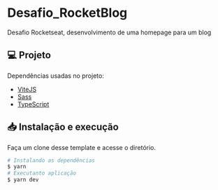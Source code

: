 # Desafio_RocketBlog
Desafio Rocketseat, desenvolvimento de uma homepage para um blog

## 💻 Projeto

Dependências usadas no projeto:

-  [ViteJS](https://vitejs.dev/)
-  [Sass](https://sass-lang.com/)
-  [TypeScript](https://www.typescriptlang.org/)

## 📥 Instalação e execução

Faça um clone desse template e acesse o diretório.

```bash
# Instalando as dependências
$ yarn
# Executanto aplicação
$ yarn dev
```

